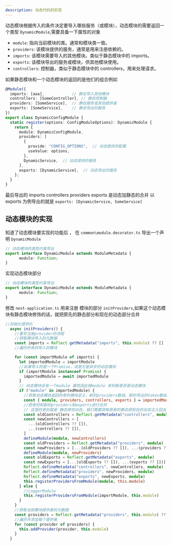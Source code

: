 ```yaml
---
description: 动态代码的实现
---
```


动态模块根据传入的条件决定要导入哪些服务（或模块），动态模块的需要返回一个类型 `DynamicModule`,需要具备一下属性的对象

- `module`: 指向当前模块的类。通常和模块类一致。
- `providers`: 该模块提供的服务，通常是用来注册依赖的。
- `imports`: 该模块需要导入的其他模块。类似于静态模块中的 imports。
- `exports`: 该模块导出的服务或模块，供其他模块使用。
- `controllers`: 控制器，类似于静态模块中的 controllers，用来处理请求。

如果静态模块和一个动态模块的返回的是他们的组合例如

~~~ts
@Module({
  imports: [aaa],            // 静态导入其他模块
  controllers: [SomeController], // 静态控制器
  providers: [SomeService],  // 静态服务或其他提供者
  exports: [SomeService],    // 静态导出的服务
})
export class DynamicConfigModule {
  static register(options: ConfigModuleOptions): DynamicModule {
    return {
      module: DynamicConfigModule,
      providers: [
        {
          provide: "CONFIG_OPTIONS",  // 动态提供的配置
          useValue: options,
        },
        DynamicService,  // 动态提供的服务
      ],
      exports: [DynamicService],  // 动态导出的服务
    };
  }
}
~~~

最后导出的 imports controllers providers exports 是动态加静态的合并 以exports 为例导出的就是 `exports: [DynamicService, SomeService]`

## 动态模块的实现

知道了动态模块要实现的功能后 ， 在 `common\module.decorator.ts` 导出一个声明 `DynamicModule` 

~~~ts
// 动态模块的类型约束导出
export interface DynamicModule extends ModuleMetadata {
	  module: Function;
}
~~~

实现动态模块部分

~~~ts
// 动态模块的类型约束导出
export interface DynamicModule extends ModuleMetadata {
	  module: Function;
}
~~~
 
修改 `nest-application.ts` 用来注册 模块的部分 `initProviders`,如果这个动态模块有静态模块修饰的话，就把原先的静态部分和现在的动态部分合并

~~~ts
//初始化提供化
  async initProviders() {
    //重写注册provider的流程
    //获取模块导入的元数据
    const imports = Reflect.getMetadata("imports", this.module) ?? []
    //遍历所有的导入的模块

    for (const importModule of imports) {
      let importedModule = importModule
      //如果导入的是一个Promise，说是它是异步的动态模块
      if (importModule instanceof Promise) {
        importedModule = await importedModule
      }
      // 动态模块会有一个module 属性因此根module 来判断是否是动态模块
      if ("module" in importedModule) {
        //获取动态模块返回的老的模块定义，新的providers数组，新的导出的token数组
        const { module, providers, controllers, exports } = importedModule
        //把老的和新的providers和exports进行合并
        // 这里的老的就是 静态修饰动态，我们需要获取原来的静态把现在的动态注入回去
        const oldControllers = Reflect.getMetadata("controllers", module)
        const newControllers = [
          ...(oldControllers ?? []),
          ...(controllers ?? []),
        ]
        defineModule(module, newControllers)
        const oldProviders = Reflect.getMetadata("providers", module)
        const newProviders = [...(oldProviders ?? []), ...(providers ?? [])]
        defineModule(module, newProviders)
        const oldExports = Reflect.getMetadata("exports", module)
        const newExports = [...(oldExports ?? []), ...(exports ?? [])]
        Reflect.defineMetadata("controllers", newControllers, module)
        Reflect.defineMetadata("providers", newProviders, module)
        Reflect.defineMetadata("exports", newExports, module)
        this.registerProvidersFromModule(module, this.module)
      } else {
        //LoggerModule
        this.registerProvidersFromModule(importModule, this.module)
      }
    }
    //获取当前模块提供者的元数据
    const providers = Reflect.getMetadata("providers", this.module) ?? []
    //遍历并添加每个提供者
    for (const provider of providers) {
      this.addProvider(provider, this.module)
    }
  }
~~~